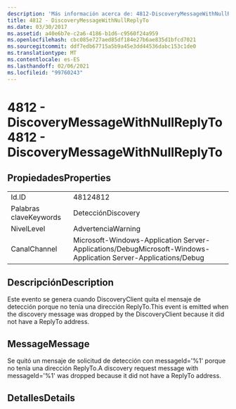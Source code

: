 ```yaml
---
description: 'Más información acerca de: 4812-DiscoveryMessageWithNullReplyTo'
title: 4812 - DiscoveryMessageWithNullReplyTo
ms.date: 03/30/2017
ms.assetid: a40e6b7e-c2a6-4186-b1d6-c9560f24a959
ms.openlocfilehash: cbc085e727aed85df184e27b6ae835d1bfcd7021
ms.sourcegitcommit: ddf7edb67715a5b9a45e3dd44536dabc153c1de0
ms.translationtype: MT
ms.contentlocale: es-ES
ms.lasthandoff: 02/06/2021
ms.locfileid: "99760243"
---
```

# <a name="4812---discoverymessagewithnullreplyto"></a><span data-ttu-id="73645-103">4812 - DiscoveryMessageWithNullReplyTo</span><span class="sxs-lookup"><span data-stu-id="73645-103">4812 - DiscoveryMessageWithNullReplyTo</span></span>

## <a name="properties"></a><span data-ttu-id="73645-104">Propiedades</span><span class="sxs-lookup"><span data-stu-id="73645-104">Properties</span></span>  
  
|||  
|-|-|  
|<span data-ttu-id="73645-105">Id.</span><span class="sxs-lookup"><span data-stu-id="73645-105">ID</span></span>|<span data-ttu-id="73645-106">4812</span><span class="sxs-lookup"><span data-stu-id="73645-106">4812</span></span>|  
|<span data-ttu-id="73645-107">Palabras clave</span><span class="sxs-lookup"><span data-stu-id="73645-107">Keywords</span></span>|<span data-ttu-id="73645-108">Detección</span><span class="sxs-lookup"><span data-stu-id="73645-108">Discovery</span></span>|  
|<span data-ttu-id="73645-109">Nivel</span><span class="sxs-lookup"><span data-stu-id="73645-109">Level</span></span>|<span data-ttu-id="73645-110">Advertencia</span><span class="sxs-lookup"><span data-stu-id="73645-110">Warning</span></span>|  
|<span data-ttu-id="73645-111">Canal</span><span class="sxs-lookup"><span data-stu-id="73645-111">Channel</span></span>|<span data-ttu-id="73645-112">Microsoft-Windows-Application Server-Applications/Debug</span><span class="sxs-lookup"><span data-stu-id="73645-112">Microsoft-Windows-Application Server-Applications/Debug</span></span>|  
  
## <a name="description"></a><span data-ttu-id="73645-113">Descripción</span><span class="sxs-lookup"><span data-stu-id="73645-113">Description</span></span>  

 <span data-ttu-id="73645-114">Este evento se genera cuando DiscoveryClient quita el mensaje de detección porque no tenía una dirección ReplyTo.</span><span class="sxs-lookup"><span data-stu-id="73645-114">This event is emitted when the discovery message was dropped by the DiscoveryClient because it did not have a ReplyTo address.</span></span>  
  
## <a name="message"></a><span data-ttu-id="73645-115">Message</span><span class="sxs-lookup"><span data-stu-id="73645-115">Message</span></span>  

 <span data-ttu-id="73645-116">Se quitó un mensaje de solicitud de detección con messageId='%1' porque no tenía una dirección ReplyTo.</span><span class="sxs-lookup"><span data-stu-id="73645-116">A discovery request message with messageId='%1' was dropped because it did not have a ReplyTo address.</span></span>  
  
## <a name="details"></a><span data-ttu-id="73645-117">Detalles</span><span class="sxs-lookup"><span data-stu-id="73645-117">Details</span></span>
